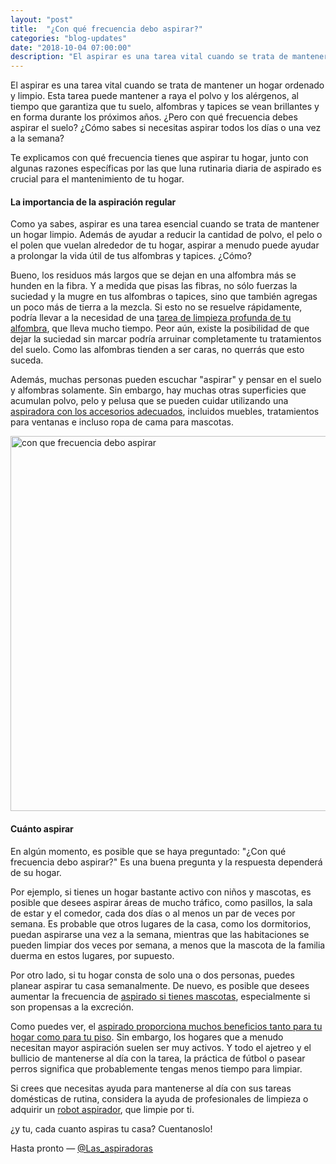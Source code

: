```yaml
---
layout: "post"
title:  "¿Con qué frecuencia debo aspirar?"
categories: "blog-updates"
date: "2018-10-04 07:00:00"
description: "El aspirar es una tarea vital cuando se trata de mantener un hogar ordenado y limpio."
---
```


El aspirar es una tarea vital cuando se trata de mantener un hogar ordenado y limpio. Esta tarea puede mantener a raya el polvo y los alérgenos, al tiempo que garantiza que tu suelo, alfombras y tapices se vean brillantes y en forma durante los próximos años. ¿Pero con qué frecuencia debes aspirar el suelo? ¿Cómo sabes si necesitas aspirar todos los días o una vez a la semana?

Te explicamos con qué frecuencia tienes que aspirar tu hogar, junto con algunas razones específicas por las que luna rutinaria diaria de aspirado es crucial para el mantenimiento de tu hogar.

#### La importancia de la aspiración regular

Como ya sabes, aspirar es una tarea esencial cuando se trata de mantener un hogar limpio. Además de ayudar a reducir la cantidad de polvo, el pelo o el polen que vuelan alrededor de tu hogar, aspirar a menudo puede ayudar a prolongar la vida útil de tus alfombras y tapices. ¿Cómo?

Bueno, los residuos más largos que se dejan en una alfombra más se hunden en la fibra. Y a medida que pisas las fibras, no sólo fuerzas la suciedad y la mugre en tus alfombras o tapices, sino que también agregas un poco más de tierra a la mezcla. Si esto no se resuelve rápidamente, podría llevar a la necesidad de una [tarea de limpieza profunda de tu alfombra](http://www.lasaspiradoras.com/blog-updates/2017/03/15/como-limpiar-las-alfombras-antes-de-guardarlas-para-el-a%C3%B1o-que-viene.html), que lleva mucho tiempo. Peor aún, existe la posibilidad de que dejar la suciedad sin marcar podría arruinar completamente tu tratamientos del suelo. Como las alfombras tienden a ser caras, no querrás que esto suceda.

Además, muchas personas pueden escuchar "aspirar" y pensar en el suelo y alfombras solamente. Sin embargo, hay muchas otras superficies que acumulan polvo, pelo y pelusa que se pueden cuidar utilizando una [aspiradora con los accesorios adecuados](http://www.lasaspiradoras.com/blog-updates/2017/02/15/como-utilizar-correctamente-los-accesorios-para-aspiradoras.html), incluidos muebles, tratamientos para ventanas e incluso ropa de cama para mascotas.

<div class="text-center">
  <img src="{{ site.url }}/assets/img/varias/con-que-frecuencia-debo-aspirar.jpg" width="600" height="auto" alt="con que frecuencia debo aspirar">
</div>

#### Cuánto aspirar

En algún momento, es posible que se haya preguntado: "¿Con qué frecuencia debo aspirar?" Es una buena pregunta y la respuesta dependerá de su hogar.

Por ejemplo, si tienes un hogar bastante activo con niños y mascotas, es posible que desees aspirar áreas de mucho tráfico, como pasillos, la sala de estar y el comedor, cada dos días o al menos un par de veces por semana. Es probable que otros lugares de la casa, como los dormitorios, puedan aspirarse una vez a la semana, mientras que las habitaciones se pueden limpiar dos veces por semana, a menos que la mascota de la familia duerma en estos lugares, por supuesto.

Por otro lado, si tu hogar consta de solo una o dos personas, puedes planear aspirar tu casa semanalmente. De nuevo, es posible que desees aumentar la frecuencia de [aspirado si tienes mascotas](http://www.lasaspiradoras.com/blog-updates/2017/07/19/como-elegir-tu-aspirador-trineo-para-mascotas.html), especialmente si son propensas a la excreción.

Como puedes ver, el [aspirado proporciona muchos beneficios tanto para tu hogar como para tu piso](http://www.lasaspiradoras.com/blog-updates/2017/03/17/8-razones-por-las-que-aspirar-tu-casa-a-diario.html). Sin embargo, los hogares que a menudo necesitan mayor aspiración suelen ser muy activos. Y todo el ajetreo y el bullicio de mantenerse al día con la tarea, la práctica de fútbol o pasear perros significa que probablemente tengas menos tiempo para limpiar.

Si crees que necesitas ayuda para mantenerse al día con sus tareas domésticas de rutina, considera la ayuda de profesionales de limpieza o adquirir un [robot aspirador](http://www.lasaspiradoras.com/tabla-caracteristicas-aspiradoras-robot/), que limpie por ti.

¿y tu, cada cuanto aspiras tu casa? Cuentanoslo!

Hasta pronto — [@Las_aspiradoras](https://twitter.com/Las_aspiradoras)
